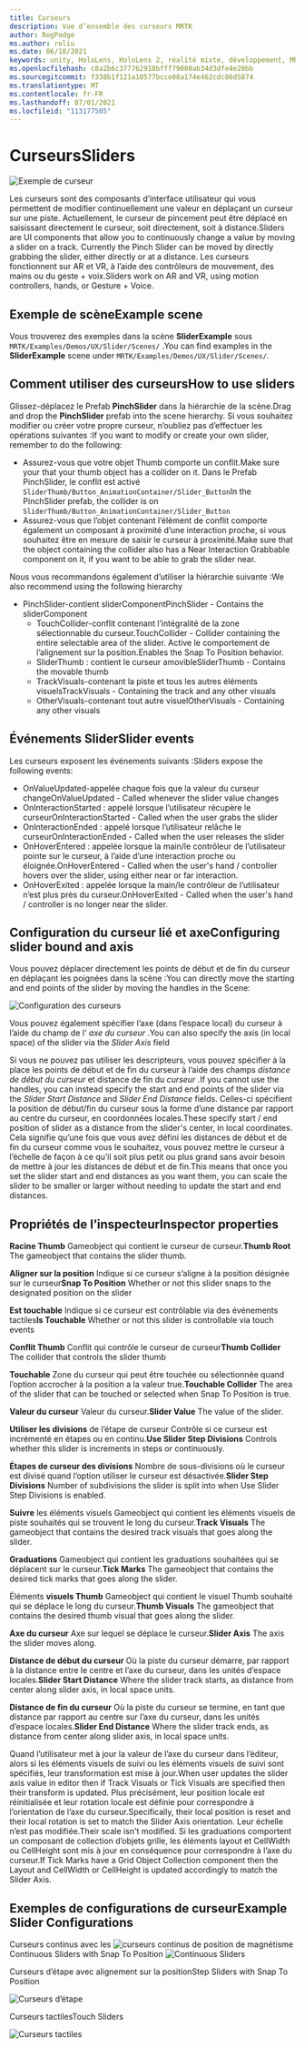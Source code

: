 ```yaml
---
title: Curseurs
description: Vue d’ensemble des curseurs MRTK
author: RogPodge
ms.author: roliu
ms.date: 06/18/2021
keywords: unity, HoloLens, HoloLens 2, réalité mixte, développement, MRTK, curseurs,
ms.openlocfilehash: c8a2b6c377762918bfff79008ab34d3dfe4e20bb
ms.sourcegitcommit: f338b1f121a10577bcce08a174e462cdc86d5874
ms.translationtype: MT
ms.contentlocale: fr-FR
ms.lasthandoff: 07/01/2021
ms.locfileid: "113177505"
---
```

# <a name="sliders"></a><span data-ttu-id="456a3-104">Curseurs</span><span class="sxs-lookup"><span data-stu-id="456a3-104">Sliders</span></span>

![Exemple de curseur](../images/slider/MRTK_UX_Slider_Main.jpg)

<span data-ttu-id="456a3-106">Les curseurs sont des composants d’interface utilisateur qui vous permettent de modifier continuellement une valeur en déplaçant un curseur sur une piste. Actuellement, le curseur de pincement peut être déplacé en saisissant directement le curseur, soit directement, soit à distance.</span><span class="sxs-lookup"><span data-stu-id="456a3-106">Sliders are UI components that allow you to continuously change a value by moving a slider on a track. Currently the Pinch Slider can be moved by directly grabbing the slider, either directly or at a distance.</span></span> <span data-ttu-id="456a3-107">Les curseurs fonctionnent sur AR et VR, à l’aide des contrôleurs de mouvement, des mains ou du geste + voix.</span><span class="sxs-lookup"><span data-stu-id="456a3-107">Sliders work on AR and VR, using motion controllers, hands, or Gesture + Voice.</span></span>

## <a name="example-scene"></a><span data-ttu-id="456a3-108">Exemple de scène</span><span class="sxs-lookup"><span data-stu-id="456a3-108">Example scene</span></span>

<span data-ttu-id="456a3-109">Vous trouverez des exemples dans la scène **SliderExample** sous `MRTK/Examples/Demos/UX/Slider/Scenes/` .</span><span class="sxs-lookup"><span data-stu-id="456a3-109">You can find examples in the **SliderExample** scene under `MRTK/Examples/Demos/UX/Slider/Scenes/`.</span></span>

## <a name="how-to-use-sliders"></a><span data-ttu-id="456a3-110">Comment utiliser des curseurs</span><span class="sxs-lookup"><span data-stu-id="456a3-110">How to use sliders</span></span>

<span data-ttu-id="456a3-111">Glissez-déplacez le Prefab **PinchSlider** dans la hiérarchie de la scène.</span><span class="sxs-lookup"><span data-stu-id="456a3-111">Drag and drop the **PinchSlider** prefab into the scene hierarchy.</span></span> <span data-ttu-id="456a3-112">Si vous souhaitez modifier ou créer votre propre curseur, n’oubliez pas d’effectuer les opérations suivantes :</span><span class="sxs-lookup"><span data-stu-id="456a3-112">If you want to modify or create your own slider, remember to do the following:</span></span>

- <span data-ttu-id="456a3-113">Assurez-vous que votre objet Thumb comporte un conflit.</span><span class="sxs-lookup"><span data-stu-id="456a3-113">Make sure your that your thumb object has a collider on it.</span></span> <span data-ttu-id="456a3-114">Dans le Prefab PinchSlider, le conflit est activé `SliderThumb/Button_AnimationContainer/Slider_Button`</span><span class="sxs-lookup"><span data-stu-id="456a3-114">In the PinchSlider prefab, the collider is on `SliderThumb/Button_AnimationContainer/Slider_Button`</span></span>
- <span data-ttu-id="456a3-115">Assurez-vous que l’objet contenant l’élément de conflit comporte également un composant à proximité d’une interaction proche, si vous souhaitez être en mesure de saisir le curseur à proximité.</span><span class="sxs-lookup"><span data-stu-id="456a3-115">Make sure that the object containing the collider also has a Near Interaction Grabbable component on it, if you want to be able to grab the slider near.</span></span>

<span data-ttu-id="456a3-116">Nous vous recommandons également d’utiliser la hiérarchie suivante :</span><span class="sxs-lookup"><span data-stu-id="456a3-116">We also recommend using the following hierarchy</span></span>

- <span data-ttu-id="456a3-117">PinchSlider-contient sliderComponent</span><span class="sxs-lookup"><span data-stu-id="456a3-117">PinchSlider - Contains the sliderComponent</span></span>
  - <span data-ttu-id="456a3-118">TouchCollider-conflit contenant l’intégralité de la zone sélectionnable du curseur.</span><span class="sxs-lookup"><span data-stu-id="456a3-118">TouchCollider - Collider containing the entire selectable area of the slider.</span></span> <span data-ttu-id="456a3-119">Active le comportement de l’alignement sur la position.</span><span class="sxs-lookup"><span data-stu-id="456a3-119">Enables the Snap To Position behavior.</span></span>
  - <span data-ttu-id="456a3-120">SliderThumb : contient le curseur amovible</span><span class="sxs-lookup"><span data-stu-id="456a3-120">SliderThumb - Contains the movable thumb</span></span>
  - <span data-ttu-id="456a3-121">TrackVisuals-contenant la piste et tous les autres éléments visuels</span><span class="sxs-lookup"><span data-stu-id="456a3-121">TrackVisuals - Containing the track and any other visuals</span></span>
  - <span data-ttu-id="456a3-122">OtherVisuals-contenant tout autre visuel</span><span class="sxs-lookup"><span data-stu-id="456a3-122">OtherVisuals - Containing any other visuals</span></span>

## <a name="slider-events"></a><span data-ttu-id="456a3-123">Événements Slider</span><span class="sxs-lookup"><span data-stu-id="456a3-123">Slider events</span></span>

<span data-ttu-id="456a3-124">Les curseurs exposent les événements suivants :</span><span class="sxs-lookup"><span data-stu-id="456a3-124">Sliders expose the following events:</span></span>

- <span data-ttu-id="456a3-125">OnValueUpdated-appelée chaque fois que la valeur du curseur change</span><span class="sxs-lookup"><span data-stu-id="456a3-125">OnValueUpdated - Called whenever the slider value changes</span></span>
- <span data-ttu-id="456a3-126">OnInteractionStarted : appelé lorsque l’utilisateur récupère le curseur</span><span class="sxs-lookup"><span data-stu-id="456a3-126">OnInteractionStarted - Called when the user grabs the slider</span></span>
- <span data-ttu-id="456a3-127">OnInteractionEnded : appelé lorsque l’utilisateur relâche le curseur</span><span class="sxs-lookup"><span data-stu-id="456a3-127">OnInteractionEnded - Called when the user releases the slider</span></span>
- <span data-ttu-id="456a3-128">OnHoverEntered : appelée lorsque la main/le contrôleur de l’utilisateur pointe sur le curseur, à l’aide d’une interaction proche ou éloignée.</span><span class="sxs-lookup"><span data-stu-id="456a3-128">OnHoverEntered - Called when the user's hand / controller hovers over the slider, using either near or far interaction.</span></span>
- <span data-ttu-id="456a3-129">OnHoverExited : appelée lorsque la main/le contrôleur de l’utilisateur n’est plus près du curseur.</span><span class="sxs-lookup"><span data-stu-id="456a3-129">OnHoverExited - Called when the user's hand / controller is no longer near the slider.</span></span>

## <a name="configuring-slider-bound-and-axis"></a><span data-ttu-id="456a3-130">Configuration du curseur lié et axe</span><span class="sxs-lookup"><span data-stu-id="456a3-130">Configuring slider bound and axis</span></span>

<span data-ttu-id="456a3-131">Vous pouvez déplacer directement les points de début et de fin du curseur en déplaçant les poignées dans la scène :</span><span class="sxs-lookup"><span data-stu-id="456a3-131">You can directly move the starting and end points of the slider by moving the handles in the Scene:</span></span>

![Configuration des curseurs](../images/sliders/MRTK_Sliders_Setup.png)

<span data-ttu-id="456a3-133">Vous pouvez également spécifier l’axe (dans l’espace local) du curseur à l’aide du champ de l' _axe du curseur_ .</span><span class="sxs-lookup"><span data-stu-id="456a3-133">You can also specify the axis (in local space) of the slider via the _Slider Axis_ field</span></span>

<span data-ttu-id="456a3-134">Si vous ne pouvez pas utiliser les descripteurs, vous pouvez spécifier à la place les points de début et de fin du curseur à l’aide des champs _distance de début du curseur_ et distance de fin du _curseur_ .</span><span class="sxs-lookup"><span data-stu-id="456a3-134">If you cannot use the handles, you can instead specify the start and end points of the slider via the _Slider Start Distance_ and _Slider End Distance_ fields.</span></span> <span data-ttu-id="456a3-135">Celles-ci spécifient la position de début/fin du curseur sous la forme d’une distance par rapport au centre du curseur, en coordonnées locales.</span><span class="sxs-lookup"><span data-stu-id="456a3-135">These specify start / end position of slider as a distance from the slider's center, in local coordinates.</span></span> <span data-ttu-id="456a3-136">Cela signifie qu’une fois que vous avez défini les distances de début et de fin du curseur comme vous le souhaitez, vous pouvez mettre le curseur à l’échelle de façon à ce qu’il soit plus petit ou plus grand sans avoir besoin de mettre à jour les distances de début et de fin.</span><span class="sxs-lookup"><span data-stu-id="456a3-136">This means that once you set the slider start and end distances as you want them, you can scale the slider to be smaller or larger without needing to update the start and end distances.</span></span>

## <a name="inspector-properties"></a><span data-ttu-id="456a3-137">Propriétés de l’inspecteur</span><span class="sxs-lookup"><span data-stu-id="456a3-137">Inspector properties</span></span>

<span data-ttu-id="456a3-138">**Racine Thumb** Gameobject qui contient le curseur de curseur.</span><span class="sxs-lookup"><span data-stu-id="456a3-138">**Thumb Root** The gameobject that contains the slider thumb.</span></span>

<span data-ttu-id="456a3-139">**Aligner sur la position** Indique si ce curseur s’aligne à la position désignée sur le curseur</span><span class="sxs-lookup"><span data-stu-id="456a3-139">**Snap To Position** Whether or not this slider snaps to the designated position on the slider</span></span>

<span data-ttu-id="456a3-140">**Est touchable** Indique si ce curseur est contrôlable via des événements tactiles</span><span class="sxs-lookup"><span data-stu-id="456a3-140">**Is Touchable** Whether or not this slider is controllable via touch events</span></span>

<span data-ttu-id="456a3-141">**Conflit Thumb** Conflit qui contrôle le curseur de curseur</span><span class="sxs-lookup"><span data-stu-id="456a3-141">**Thumb Collider** The collider that controls the slider thumb</span></span>

<span data-ttu-id="456a3-142">**Touchable** Zone du curseur qui peut être touchée ou sélectionnée quand l’option accrocher à la position a la valeur true.</span><span class="sxs-lookup"><span data-stu-id="456a3-142">**Touchable Collider** The area of the slider that can be touched or selected when Snap To Position is true.</span></span>

<span data-ttu-id="456a3-143">**Valeur du curseur** Valeur du curseur.</span><span class="sxs-lookup"><span data-stu-id="456a3-143">**Slider Value** The value of the slider.</span></span>

<span data-ttu-id="456a3-144">**Utiliser les divisions** de l’étape de curseur Contrôle si ce curseur est incrémenté en étapes ou en continu.</span><span class="sxs-lookup"><span data-stu-id="456a3-144">**Use Slider Step Divisions** Controls whether this slider is increments in steps or continuously.</span></span>

<span data-ttu-id="456a3-145">**Étapes de curseur des divisions** Nombre de sous-divisions où le curseur est divisé quand l’option utiliser le curseur est désactivée.</span><span class="sxs-lookup"><span data-stu-id="456a3-145">**Slider Step Divisions** Number of subdivisions the slider is split into when Use Slider Step Divisions is enabled.</span></span>

<span data-ttu-id="456a3-146">**Suivre** les éléments visuels Gameobject qui contient les éléments visuels de piste souhaités qui se trouvent le long du curseur.</span><span class="sxs-lookup"><span data-stu-id="456a3-146">**Track Visuals** The gameobject that contains the desired track visuals that goes along the slider.</span></span>

<span data-ttu-id="456a3-147">**Graduations** Gameobject qui contient les graduations souhaitées qui se déplacent sur le curseur.</span><span class="sxs-lookup"><span data-stu-id="456a3-147">**Tick Marks** The gameobject that contains the desired tick marks that goes along the slider.</span></span>

<span data-ttu-id="456a3-148">Éléments **visuels Thumb** Gameobject qui contient le visuel Thumb souhaité qui se déplace le long du curseur.</span><span class="sxs-lookup"><span data-stu-id="456a3-148">**Thumb Visuals** The gameobject that contains the desired thumb visual that goes along the slider.</span></span>

<span data-ttu-id="456a3-149">**Axe du curseur** Axe sur lequel se déplace le curseur.</span><span class="sxs-lookup"><span data-stu-id="456a3-149">**Slider Axis** The axis the slider moves along.</span></span>

<span data-ttu-id="456a3-150">**Distance de début du curseur** Où la piste du curseur démarre, par rapport à la distance entre le centre et l’axe du curseur, dans les unités d’espace locales.</span><span class="sxs-lookup"><span data-stu-id="456a3-150">**Slider Start Distance** Where the slider track starts, as distance from center along slider axis, in local space units.</span></span>

<span data-ttu-id="456a3-151">**Distance de fin du curseur** Où la piste du curseur se termine, en tant que distance par rapport au centre sur l’axe du curseur, dans les unités d’espace locales.</span><span class="sxs-lookup"><span data-stu-id="456a3-151">**Slider End Distance** Where the slider track ends, as distance from center along slider axis, in local space units.</span></span>

<span data-ttu-id="456a3-152">Quand l’utilisateur met à jour la valeur de l’axe du curseur dans l’éditeur, alors si les éléments visuels de suivi ou les éléments visuels de suivi sont spécifiés, leur transformation est mise à jour.</span><span class="sxs-lookup"><span data-stu-id="456a3-152">When user updates the slider axis value in editor then if Track Visuals or Tick Visuals are specified then their transform is updated.</span></span>
<span data-ttu-id="456a3-153">Plus précisément, leur position locale est réinitialisée et leur rotation locale est définie pour correspondre à l’orientation de l’axe du curseur.</span><span class="sxs-lookup"><span data-stu-id="456a3-153">Specifically, their local position is reset and their local rotation is set to match the Slider Axis orientation.</span></span>
<span data-ttu-id="456a3-154">Leur échelle n’est pas modifiée.</span><span class="sxs-lookup"><span data-stu-id="456a3-154">Their scale isn't modified.</span></span>
<span data-ttu-id="456a3-155">Si les graduations comportent un composant de collection d’objets grille, les éléments layout et CellWidth ou CellHeight sont mis à jour en conséquence pour correspondre à l’axe du curseur.</span><span class="sxs-lookup"><span data-stu-id="456a3-155">If Tick Marks have a Grid Object Collection component then the Layout and CellWidth or CellHeight is updated accordingly to match the Slider Axis.</span></span>

## <a name="example-slider-configurations"></a><span data-ttu-id="456a3-156">Exemples de configurations de curseur</span><span class="sxs-lookup"><span data-stu-id="456a3-156">Example Slider Configurations</span></span>

<span data-ttu-id="456a3-157">Curseurs continus avec les ![ curseurs continus de position de magnétisme](https://user-images.githubusercontent.com/39840334/122488212-d410a400-cf91-11eb-8d31-fc7584ddc465.gif)</span><span class="sxs-lookup"><span data-stu-id="456a3-157">Continuous Sliders with Snap To Position ![Continuous Sliders](https://user-images.githubusercontent.com/39840334/122488212-d410a400-cf91-11eb-8d31-fc7584ddc465.gif)</span></span>

<span data-ttu-id="456a3-158">Curseurs d’étape avec alignement sur la position</span><span class="sxs-lookup"><span data-stu-id="456a3-158">Step Sliders with Snap To Position</span></span>

![Curseurs d’étape](https://user-images.githubusercontent.com/39840334/122488226-dc68df00-cf91-11eb-9459-89655bbb054d.gif)

<span data-ttu-id="456a3-160">Curseurs tactiles</span><span class="sxs-lookup"><span data-stu-id="456a3-160">Touch Sliders</span></span>

![Curseurs tactiles](https://user-images.githubusercontent.com/39840334/122488221-d8d55800-cf91-11eb-91a1-bb12debe2797.gif)

